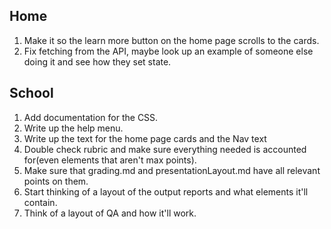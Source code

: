 ## Home
1. Make it so the learn more button on the home page scrolls to the cards.
2. Fix fetching from the API, maybe look up an example of someone else doing it and see how they set state.

## School
1. Add documentation for the CSS.
2. Write up the help menu.
3. Write up the text for the home page cards and the Nav text
4. Double check rubric and make sure everything needed is accounted for(even elements that aren't max points).
5. Make sure that grading.md and presentationLayout.md have all relevant points on them.
6. Start thinking of a layout of the output reports and what elements it'll contain.
7. Think of a layout of QA and how it'll work.